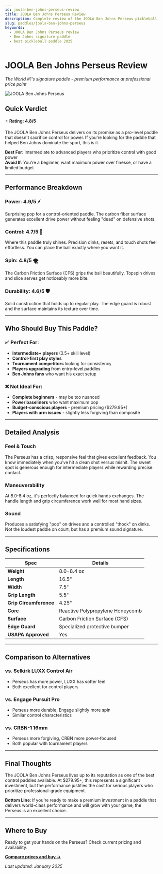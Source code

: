 ```yaml
---
id: joola-ben-johns-perseus-review
title: JOOLA Ben Johns Perseus Review
description: Complete review of the JOOLA Ben Johns Perseus pickleball paddle - the World #1's signature paddle with exceptional control and power.
slug: paddles/joola-ben-johns-perseus
keywords:
  - JOOLA Ben Johns Perseus review
  - Ben Johns signature paddle
  - best pickleball paddle 2025
---
```


# JOOLA Ben Johns Perseus Review

*The World #1's signature paddle - premium performance at professional price point*

![JOOLA Ben Johns Perseus](/img/paddles/joola-ben-johns-perseus.jpg)

## Quick Verdict

⭐ **Rating: 4.8/5**

The JOOLA Ben Johns Perseus delivers on its promise as a pro-level paddle that doesn't sacrifice control for power. If you're looking for the paddle that helped Ben Johns dominate the sport, this is it.

**Best For**: Intermediate to advanced players who prioritize control with good power  
**Avoid If**: You're a beginner, want maximum power over finesse, or have a limited budget

---

## Performance Breakdown

### **Power: 4.9/5** ⚡
Surprising pop for a control-oriented paddle. The carbon fiber surface generates excellent drive power without feeling "dead" on defensive shots.

### **Control: 4.7/5** 🎯
Where this paddle truly shines. Precision dinks, resets, and touch shots feel effortless. You can place the ball exactly where you want it.

### **Spin: 4.8/5** 🌪️
The Carbon Friction Surface (CFS) grips the ball beautifully. Topspin drives and slice serves get noticeably more bite.

### **Durability: 4.6/5** 🛡️
Solid construction that holds up to regular play. The edge guard is robust and the surface maintains its texture over time.

---

## Who Should Buy This Paddle?

### ✅ **Perfect For:**
- **Intermediate+ players** (3.5+ skill level)
- **Control-first play styles** 
- **Tournament competitors** looking for consistency
- **Players upgrading** from entry-level paddles
- **Ben Johns fans** who want his exact setup

### ❌ **Not Ideal For:**
- **Complete beginners** - may be too nuanced
- **Power baseliners** who want maximum pop
- **Budget-conscious players** - premium pricing ($279.95+)
- **Players with arm issues** - slightly less forgiving than composite

---

## Detailed Analysis

### **Feel & Touch**
The Perseus has a crisp, responsive feel that gives excellent feedback. You know immediately when you've hit a clean shot versus mishit. The sweet spot is generous enough for intermediate players while rewarding precise contact.

### **Maneuverability** 
At 8.0-8.4 oz, it's perfectly balanced for quick hands exchanges. The handle length and grip circumference work well for most hand sizes.

### **Sound**
Produces a satisfying "pop" on drives and a controlled "thock" on dinks. Not the loudest paddle on court, but has a premium sound signature.

---

## Specifications

| Spec | Details |
|------|---------|
| **Weight** | 8.0-8.4 oz |
| **Length** | 16.5" |
| **Width** | 7.5" |
| **Grip Length** | 5.5" |
| **Grip Circumference** | 4.25" |
| **Core** | Reactive Polypropylene Honeycomb |
| **Surface** | Carbon Friction Surface (CFS) |
| **Edge Guard** | Specialized protective bumper |
| **USAPA Approved** | Yes |

---

## Comparison to Alternatives

### vs. **Selkirk LUXX Control Air** 
- Perseus has more power, LUXX has softer feel
- Both excellent for control players

### vs. **Engage Pursuit Pro** 
- Perseus more durable, Engage slightly more spin
- Similar control characteristics

### vs. **CRBN-1 16mm**
- Perseus more forgiving, CRBN more power-focused
- Both popular with tournament players

---

## Final Thoughts

The JOOLA Ben Johns Perseus lives up to its reputation as one of the best control paddles available. At $279.95+, this represents a significant investment, but the performance justifies the cost for serious players who prioritize professional-grade equipment.

**Bottom Line**: If you're ready to make a premium investment in a paddle that delivers world-class performance and will grow with your game, the Perseus is an excellent choice.

---

## Where to Buy

Ready to get your hands on the Perseus? Check current pricing and availability:

**[Compare prices and buy →](https://amazon.com/s?k=JOOLA+Ben+Johns+Perseus+pickleball+paddle&tag=getapickle-20)**

*Last updated: January 2025*